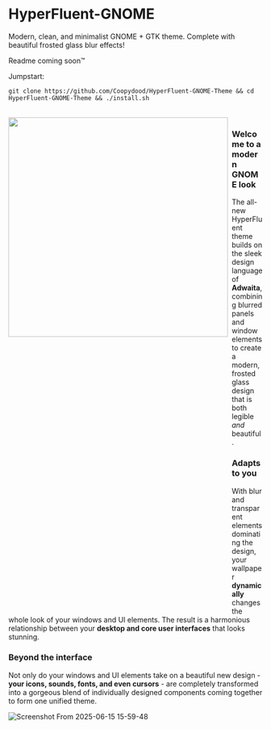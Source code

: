 # HyperFluent-GNOME
Modern, clean, and minimalist GNOME + GTK theme. Complete with beautiful frosted glass blur effects! 

Readme coming soon™

Jumpstart:
```
git clone https://github.com/Coopydood/HyperFluent-GNOME-Theme && cd HyperFluent-GNOME-Theme && ./install.sh
```

<br>

<img align="left" width="435" src="https://github.com/user-attachments/assets/029b3c16-a1f7-49c6-b1e5-c48a54f4e1bf">
<img align="left" src="https://github.com/Coopydood/ultimate-macOS-KVM/assets/39441479/8f69f9b9-cf23-4e8b-adf3-95862a23e2ba" height=980 width=2 />

### Welcome to a modern GNOME look

The all-new HyperFluent theme builds on the sleek design language of **Adwaita**, combining blurred panels and window elements to create a modern, frosted glass design that is both legible _and_ beautiful.
<br>

### Adapts to you

With blur and transparent elements dominating the design, your wallpaper **dynamically** changes the whole look of your windows and UI elements. The result is a harmonious relationship between your **desktop and core user interfaces** that looks stunning.
<br>

### Beyond the interface

Not only do your windows and UI elements take on a beautiful new design - **your icons, sounds, fonts, and even cursors** - are completely transformed into a gorgeous blend of individually designed components coming together to form one unified theme.
<br>

![Screenshot From 2025-06-15 15-59-48](https://github.com/user-attachments/assets/0e0ac985-0959-4d31-8a9d-f714e05fceeb)

